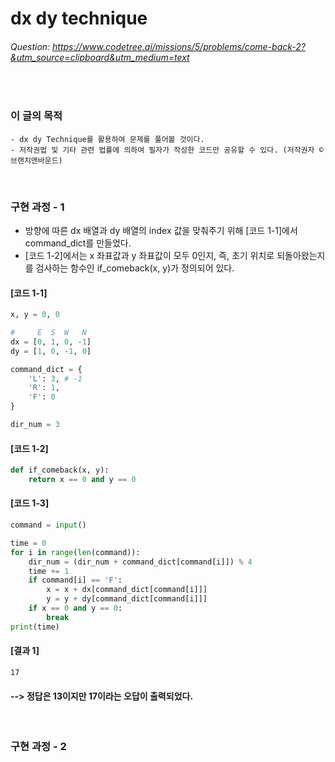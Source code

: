 # dx dy technique
###### Question: https://www.codetree.ai/missions/5/problems/come-back-2?&utm_source=clipboard&utm_medium=text
<br/>

### 이 글의 목적
    - dx dy Technique를 활용하여 문제를 풀어볼 것이다.
    - 저작권법 및 기타 관련 법률에 의하여 필자가 작성한 코드만 공유할 수 있다. (저작권자 © 브랜치앤바운드)
<br/>

### 구현 과정 - 1
- 방향에 따른 dx 배열과 dy 배열의 index 값을 맞춰주기 위해 [코드 1-1]에서 command_dict를 만들었다.
- [코드 1-2]에서는 x 좌표값과 y 좌표값이 모두 0인지, 즉, 초기 위치로 되돌아왔는지를 검사하는 함수인 if_comeback(x, y)가 정의되어 있다.
#### [코드 1-1]
```python
x, y = 0, 0

#     E  S  W   N
dx = [0, 1, 0, -1]
dy = [1, 0, -1, 0]

command_dict = {
    'L': 3, # -1
    'R': 1,
    'F': 0
}

dir_num = 3
```
#### [코드 1-2]
```python
def if_comeback(x, y):
    return x == 0 and y == 0
```
#### [코드 1-3]
```python
command = input()

time = 0
for i in range(len(command)):
    dir_num = (dir_num + command_dict[command[i]]) % 4
    time += 1
    if command[i] == 'F':
        x = x + dx[command_dict[command[i]]]
        y = y + dy[command_dict[command[i]]]
    if x == 0 and y == 0:
        break
print(time)
```
#### [결과 1]
```plaintext
17
```
#### --> 정답은 13이지만 17이라는 오답이 출력되었다.
<br/>

### 구현 과정 - 2
